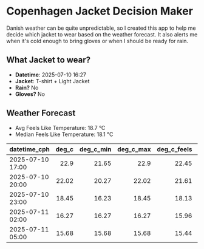 
# Copenhagen Jacket Decision Maker

Danish weather can be quite unpredictable, so I created this app to help me decide which jacket to wear based on the weather forecast. 
It also alerts me when it's cold enough to bring gloves or when I should be ready for rain.

## What Jacket to wear?

- **Datetime**: 2025-07-10 16:27
- **Jacket**: T-shirt + Light Jacket
- **Rain?** No
- **Gloves?** No

## Weather Forecast
- Avg Feels Like Temperature: 18.7 °C
- Median Feels Like Temperature: 18.1 °C

| datetime_cph     |   deg_c |   deg_c_min |   deg_c_max |   deg_c_feels | weather   | wind   | rain   |
|:-----------------|--------:|------------:|------------:|--------------:|:----------|:-------|:-------|
| 2025-07-10 17:00 |   22.9  |       21.65 |       22.9  |         22.45 | Clear     | Low    | None   |
| 2025-07-10 20:00 |   22.02 |       20.27 |       22.02 |         21.61 | Clear     | Low    | None   |
| 2025-07-10 23:00 |   18.45 |       16.23 |       18.45 |         18.13 | Clear     | Low    | None   |
| 2025-07-11 02:00 |   16.27 |       16.27 |       16.27 |         15.96 | Clouds    | Low    | None   |
| 2025-07-11 05:00 |   15.68 |       15.68 |       15.68 |         15.44 | Clouds    | High   | None   |
        